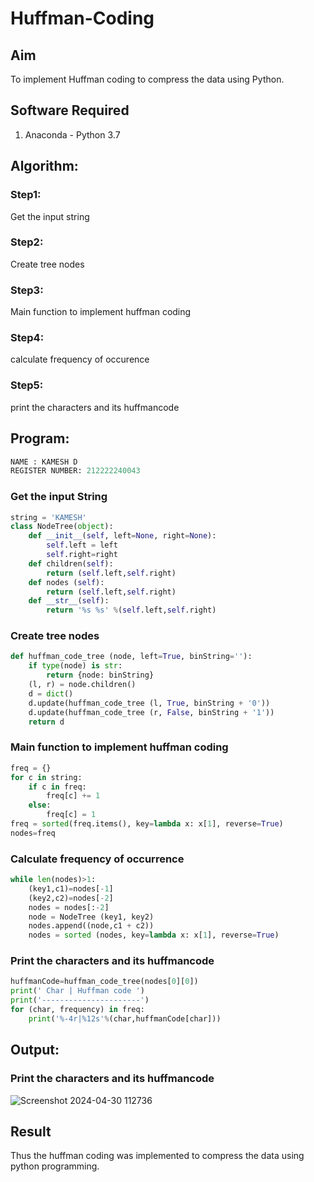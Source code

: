 # Huffman-Coding
## Aim
To implement Huffman coding to compress the data using Python.

## Software Required
1. Anaconda - Python 3.7

## Algorithm:
### Step1:
Get the input string
<br>


### Step2:
Create tree nodes
<br>

### Step3:
Main function to implement huffman coding
<br>

### Step4:
calculate frequency of occurence
<br>

### Step5:
print the characters and its huffmancode
<br>

 
## Program:
```python
NAME : KAMESH D
REGISTER NUMBER: 212222240043
```
### Get the input String

``` Python
string = 'KAMESH'
class NodeTree(object):
    def __init__(self, left=None, right=None): 
        self.left = left
        self.right=right
    def children(self):
        return (self.left,self.right)
    def nodes (self):
        return (self.left,self.right)
    def __str__(self):
        return '%s %s' %(self.left,self.right)
```

### Create tree nodes

``` Python
def huffman_code_tree (node, left=True, binString=''):
    if type(node) is str:
        return {node: binString}
    (l, r) = node.children()
    d = dict()
    d.update(huffman_code_tree (l, True, binString + '0'))
    d.update(huffman_code_tree (r, False, binString + '1'))
    return d
```

### Main function to implement huffman coding

``` Python
freq = {}
for c in string:
    if c in freq:
        freq[c] += 1
    else:
        freq[c] = 1
freq = sorted(freq.items(), key=lambda x: x[1], reverse=True)
nodes=freq
```

### Calculate frequency of occurrence

``` Python
while len(nodes)>1:
    (key1,c1)=nodes[-1]
    (key2,c2)=nodes[-2]
    nodes = nodes[:-2]
    node = NodeTree (key1, key2)
    nodes.append((node,c1 + c2))
    nodes = sorted (nodes, key=lambda x: x[1], reverse=True)
```

### Print the characters and its huffmancode

``` Python
huffmanCode=huffman_code_tree(nodes[0][0])
print(' Char | Huffman code ') 
print('----------------------')
for (char, frequency) in freq:
    print('%-4r|%12s'%(char,huffmanCode[char]))
```



## Output:
### Print the characters and its huffmancode
![Screenshot 2024-04-30 112736](https://github.com/KameshLeVI/HUFFMAN--CODING/assets/120780633/33dbd12f-ec1d-4585-a3b8-c5f28c4a34a3)

## Result
Thus the huffman coding was implemented to compress the data using python programming.
